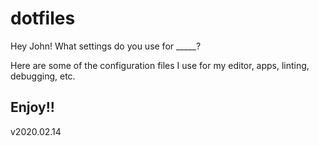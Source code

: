 # dotfiles

Hey John!  What settings do you use for _____?

Here are some of the configuration files I use for my editor, apps, linting, debugging, etc.

## Enjoy!!
v2020.02.14

